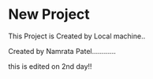 # New Project

This Project is Created by Local machine..

Created by Namrata Patel............


this is edited on 2nd day!!